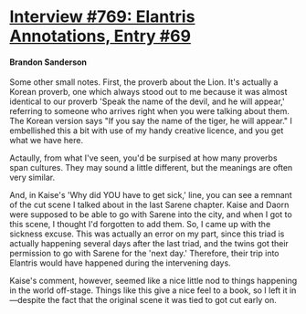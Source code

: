 # [Interview #769: Elantris Annotations, Entry #69](https://www.theoryland.com/intvmain.php?i=769#69)

#### Brandon Sanderson

Some other small notes. First, the proverb about the Lion. It's actually a Korean proverb, one which always stood out to me because it was almost identical to our proverb 'Speak the name of the devil, and he will appear,' referring to someone who arrives right when you were talking about them. The Korean version says "If you say the name of the tiger, he will appear." I embellished this a bit with use of my handy creative licence, and you get what we have here.

Actaully, from what I've seen, you'd be surpised at how many proverbs span cultures. They may sound a little different, but the meanings are often very similar.

And, in Kaise's 'Why did YOU have to get sick,' line, you can see a remnant of the cut scene I talked about in the last Sarene chapter. Kaise and Daorn were supposed to be able to go with Sarene into the city, and when I got to this scene, I thought I'd forgotten to add them. So, I came up with the sickness excuse. This was actually an error on my part, since this triad is actually happening several days after the last triad, and the twins got their permission to go with Sarene for the 'next day.' Therefore, their trip into Elantris would have happened during the intervening days.

Kaise's comment, however, seemed like a nice little nod to things happening in the world off-stage. Things like this give a nice feel to a book, so I left it in—despite the fact that the original scene it was tied to got cut early on.

